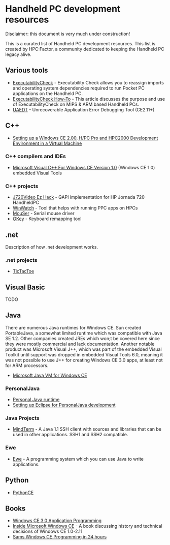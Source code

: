 # Handheld PC development resources

Disclaimer: this document is very much under construction!

This is a curated list of Handheld PC development resources. This list is created by HPC:Factor, a community dedicated to keeping the Handheld PC legacy alive.

## Various tools

* [ExecutabilityCheck](https://www.hpcfactor.com/downloads/details.asp?r={40A26F4C-E4AC-41C9-81A1-1D81B4C41A0E}) - Executability Check allows you to reassign imports and operating system dependencies required to run Pocket PC applications on the Handheld PC.
* [ExecutabilityCheck How-To](https://www.hpcfactor.com/support/cesd/s/0128.asp) - This article discusses the purpose and use of ExecutabilityCheck on MIPS & ARM based Handheld PCs.
* [UAEDT](https://www.hpcfactor.com/scl/453/Harald-Ren_Flasch/UAEDT/version_3.3) - Unrecoverable Application Error Debugging Tool (CE2.11+)

## C++

* [Setting up a Windows CE 2.00, H/PC Pro and HPC2000 Development Environment in a Virtual Machine](https://www.hpcfactor.com/support/cesd/d/0009.asp)

### C++ compilers and IDEs
* [Microsoft Visual C++ For Windows CE Version 1.0](https://archive.org/details/msvcceu.100) (Windows CE 1.0)
embedded Visual Tools

### C++ projects
* [J720Video Ez Hack](https://github.com/battlecoder/ancient_hpc_stuff/tree/master/J720Video_ez_hack) - GAPI implementation for HP Jornada 720 HandheldPC
* [WinWatch](https://github.com/battlecoder/ancient_hpc_stuff/tree/master/WinWatch) - Tool that helps with running PPC apps on HPCs
* [MouSer](https://github.com/battlecoder/ancient_hpc_stuff/tree/master/mouser) - Serial mouse driver
* [OKey](https://github.com/battlecoder/ancient_hpc_stuff/tree/master/okey) - Keyboard remapping tool

## .net

Description of how .net development works.

### .net projects
* [TicTacToe](https://github.com/HPC-Factor/TicTacToe)

## Visual Basic

TODO

## Java

There are numerous Java runtimes for Windows CE. Sun created PortableJava, a somewhat limited runtime which was compatible with Java SE 1.2. Other companies created JREs which won;t be covered here since they were mostly commercial and lack documentation.
Another notable product was Microsoft Visual J++, which was part of the embedded Visual Toolkit until support was dropped in embedded Visual Tools 6.0, meaning it was not possible to use J++ for creating Windows CE 3.0 apps, at least not for ARM processors.

* [Microsoft Java VM for Windows CE](https://www.hpcfactor.com/scl/1044/Microsoft_Corporation/Microsoft_Virtual_Machine_for_Java_MSVM/version_1.0.0.0)

### PersonalJava

* [Personal Java runtime](https://www.hpcfactor.com/scl/842/Sun_Microsystems/Personal_JAVA_Virtual_Machine/version_1.0) 
* [Setting up Eclipse for PersonalJava development](http://www.ohnitsch.net/2014/05/03/personaljava-tutorial/)

### Java Projects

* [MindTerm](https://www.hpcfactor.com/scl/1072/Appgate/MindTerm_SSH_Client/version_2.4.2) - A Java 1.1 SSH client with sources and libraries that can be used in other applications. SSH1 and SSH2 compatible.

### Ewe
* [Ewe](https://www.hpcfactor.com/scl/7/Eve_Soft/Ewe_Virtual_Machine/version_1.49) - A programming system which you can use Java to write applications.

## Python
* [PythonCE](https://www.hpcfactor.com/scl/1073/PythonCE/Python/version_2.3.4)

## Books

* [Windows CE 3.0 Application Programming](https://books.google.com/books?id=AF5Lr5HA5UEC)
* [Inside Microsoft Windows CE](https://books.google.nl/books/about/Inside_Microsoft_Windows_CE.html?id=Rsu7AAAACAAJ&redir_esc=y) - A book discussing history and technical decisions of Windows CE 1.0-2.11
* [Sams Windows CE Programming in 24 hours](https://books.google.co.jp/books?id=hzzkPgAACAAJ)

